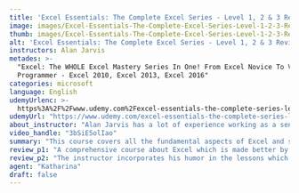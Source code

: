 ```yaml
---
title: 'Excel Essentials: The Complete Excel Series - Level 1, 2 & 3 Review'
image: images/Excel-Essentials-The-Complete-Excel-Series-Level-1-2-3-Review.jpeg
thumb: images/Excel-Essentials-The-Complete-Excel-Series-Level-1-2-3-Review.jpeg
alt: 'Excel Essentials: The Complete Excel Series - Level 1, 2 & 3 Review'
instructors: Alan Jarvis
metades: >-
  "Excel: The WHOLE Excel Mastery Series In One! From Excel Novice To VBA
  Programmer - Excel 2010, Excel 2013, Excel 2016"
categories: microsoft
language: English
udemyUrlenc: >-
  https%3A%2F%2Fwww.udemy.com%2Fexcel-essentials-the-complete-series-levels-1-2-3%2F
udemyUrl: "https://www.udemy.com/excel-essentials-the-complete-series-levels-1-2-3/"
about_instructor: "Alan Jarvis has a lot of experience working as a senior manager in various companies. He offers courses in Udemy that specializes in consultancy, interim work, and teaching which helps people to make efficient solutions for problems that they encounter in their work."
video_handle: "3bSiE5olIao"
summary: "This course covers all the fundamental aspects of Excel and some of the tools that can help its students to work more efficiently. Each topic was discussed in-depth and the presentation was very professional and efficient at reinforcing the materials."
review_p1: "A comprehensive course about Excel which is made better by a very engaging and friendly instructor. The demonstrations are simple and can be easily implemented by the students on their own. It covers all the essential aspects needed by the students to make themselves an expert on the using the program. The course also improves the problem-solving skills of the students by giving them the chance to learn more about the feature of Excel that can they can utilize when they encounter a problem at work. There are a lot of things discussed in the course especially the VBA elements. A lot of example problems were shown and their solutions were also shown. "
review_p2: "The instructor incorporates his humor in the lessons which helps make learning more lively. He breaks down the complex topics into smaller ones which enable the students to keep up with the pace of the course and understand the concepts fully. There are great topics included in the course which can help professionals save a lot of time in their work. There are codes provided in the level 3 of the lesson which can save a lot of time because the students would not need to spend hours of building a macro book by themselves. Great course for any skill level and provides a lot of tips that can make working in the program much more efficient and faster."
agent: "Katharina"
draft: false
---
```


